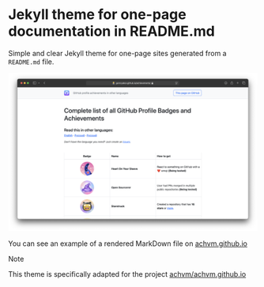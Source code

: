 # Jekyll theme for one-page documentation in README.md

Simple and clear Jekyll theme for one-page sites generated from a `README.md` file.

<img src="achievements.png" alt="Jekyll theme for achievements repository" width="700">

You can see an example of a rendered MarkDown file on [achvm.github.io](https://achvm.github.io)

> [!NOTE]  
> This theme is specifically adapted for the project [achvm/achvm.github.io](https://github.com/achvm/achvm.github.io)
